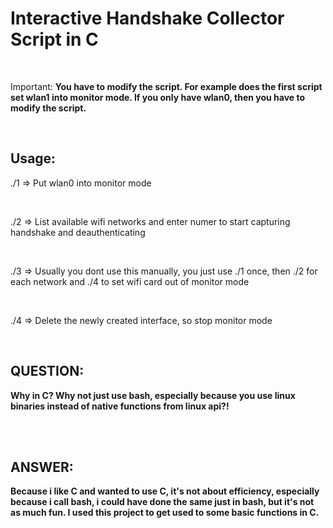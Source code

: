 # Interactive Handshake Collector Script in C

<br>

Important:
**You have to modify the script. For example does the first script set wlan1 into monitor mode. If you only have wlan0, then you have to modify the script.**

<br>

## Usage:

./1 => Put wlan0 into monitor mode

<br>

./2 => List available wifi networks and enter numer to start capturing handshake and deauthenticating

<br>

./3 => Usually you dont use this manually, you just use ./1 once, then ./2 for each network and ./4 to set wifi card out of monitor mode

<br>

./4 => Delete the newly created interface, so stop monitor mode

<br>

## QUESTION: 

**Why in C? Why not just use bash, especially because you use linux binaries instead of native functions from linux api?!**

<br>
<br>

## ANSWER: 

**Because i like C and wanted to use C, it's not about efficiency, especially because i call bash, i could have done the same just in bash, but it's not as much fun. I used this project to get used to some basic functions in C.**


